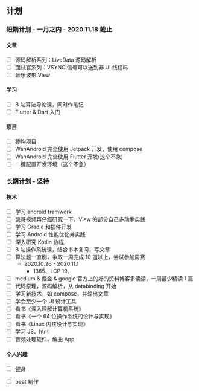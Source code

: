 ## 计划

### 短期计划 - 一月之内 - 2020.11.18 截止

#### 文章

- [ ] 源码解析系列：LiveData 源码解析
- [ ] 面试官系列：VSYNC 信号可以送到非 UI 线程吗
- [ ] 音乐波形 View

#### 学习

- [ ] B 站算法导论课，同时作笔记
- [ ] Flutter & Dart 入门

#### 项目

- [ ] 舔狗项目
- [ ] WanAndroid 完全使用 Jetpack 开发，使用 compose
- [ ] WanAndroid 完全使用 Flutter 开发(这个不急)
- [ ] 一键配置开发环境（这个不急）

### 长期计划 - 坚持

#### 技术

- [ ] 学习 android framwork
- [ ] 凯哥视频再仔细研究一下，View 的部分自己多动手实践
- [ ] 学习 Gradle 和插件开发
- [ ] 学习 Android 性能优化并实践
- [ ] 深入研究 Kotlin 协程
- [ ] B 站操作系统课，结合书本复习，写文章
- [ ] 算法题一直刷，争取一周完成 10 道以上，尝试参加周赛
  * 2020.10.26 - 2020.11.1
    * 1365、LCP 19、
- [ ] medium & 掘金 & google 官方上的好的资料博客多读读，一周最少精读 1 篇
- [ ] 代码原理，源码解析，从 databinding 开始
- [ ] 学习新技术，如 compose，并输出文章
- [ ] 学会至少一个 UI 设计工具
- [ ] 看书《深入理解计算机系统》
- [ ] 看书《一个 64 位操作系统的设计与实现》
- [ ] 看书《Linux 内核设计与实现》
- [ ] 学习 JS、html
- [ ] 音频处理软件，编曲 App

#### 个人兴趣

- [ ] 健身
- [ ] beat 制作

